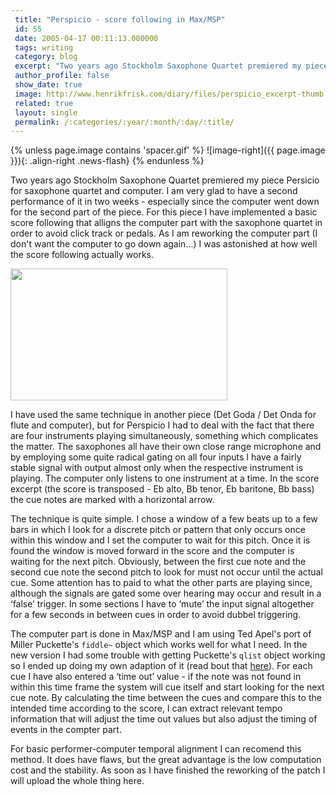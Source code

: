 ```yaml
---
 title: "Perspicio - score following in Max/MSP"
 id: 55
 date: 2005-04-17 00:11:13.000000
 tags: writing
 category: blog
 excerpt: "Two years ago Stockholm Saxophone Quartet premiered my piece Persicio for saxophone quartet and computer. I am very glad to have a second performance of it in two weeks - especially since the computer..."
 author_profile: false
 show_date: true
 image: http://www.henrikfrisk.com/diary/files/perspicio_excerpt-thumb.gif
 related: true
 layout: single
 permalink: /:categories/:year/:month/:day/:title/
---
```

{% unless page.image contains 'spacer.gif' %}
   ![image-right]({{ page.image }}){: .align-right .news-flash}
{% endunless %}

Two years ago Stockholm Saxophone Quartet premiered my piece Persicio for saxophone quartet and computer. I am very glad to have a second performance of it in two weeks - especially since the computer went down for the second part of the piece. For this piece I have implemented a basic score following that alligns the computer part with the saxophone quartet in order to avoid click track or pedals. As I am reworking the computer part (I don't want the computer to go down again...) I was astonished at how well the score following actually works.

<a href="/assets/files/diary/perspicio_excerpt.php" onclick="window.open('/assets/files/diary/perspicio_excerpt.php','popup','width= 694,height=423,scrollbars=no,resizable=no,toolbar=no,directories=no,location=no,menubar=no,status=no,left=0,top=0'); return false"><img src="/assets/files/diary/perspicio_excerpt-thumb.gif" width="347" height="211" border="0" /></a>


I have used the same technique in another piece (Det Goda / Det Onda for flute and computer), but for Perspicio I had to deal with the fact that there are four instruments playing simultaneously, something which complicates the matter. The saxophones all have their own close range microphone and by employing some quite radical gating on all four inputs I have a fairly stable signal with output almost only when the respective instrument is playing. The computer only listens to one instrument at a time. In the score excerpt (the score is transposed - Eb alto, Bb tenor, Eb baritone, Bb bass) the cue notes are marked with a horizontal arrow.


The technique is quite simple. I chose a window of a few beats up to a few bars in which I look for a discrete pitch or pattern that only occurs once within this window and I set the computer to wait for this pitch. Once it is found the window is moved forward in the score and the computer is waiting for the next pitch. Obviously, between the first cue note and the second cue note the second pitch to look for must not occur until the actual cue. Some attention has to paid to what the other parts are playing since, although the signals are gated some over hearing may occur and result in a &lsquo;false&rsquo; trigger. In some sections I have to &lsquo;mute&rsquo; the input signal altogether for a few seconds in between cues in order to avoid dubbel triggering.


The computer part is done in Max/MSP and I am using Ted Apel's port of Miller Puckette's <code>fiddle~</code> object which works well for what I need. In the new version I had some trouble with getting Puckette's <code>qlist</code> object working so I ended up doing my own adaption of it (read bout that <a href="http://www.henrikfrisk.com/diary/archives/2005/04/max_implementat.php">here</a>). For each cue I have also entered a &lsquo;time out&rsquo; value - if the note was not found in within this time frame the system will cue itself and start looking for the next cue note. By calculating the time between the cues and compare this to the intended time according to the score, I can extract relevant tempo information that will adjust the time out values but also adjust the timing of events in the compter part.


For basic performer-computer temporal alignment I can recomend this method. It does have flaws, but the great advantage is the low computation cost and the stability. As soon as I have finished the reworking of the patch I will upload the whole thing here.
